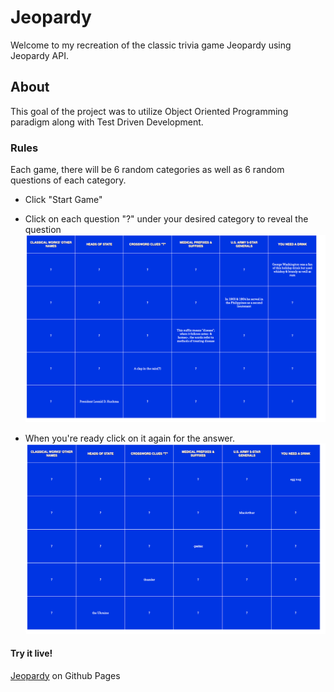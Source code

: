 # Jeopardy 

Welcome to my recreation of the classic trivia game Jeopardy using Jeopardy API. 

## About

This goal of the project was to utilize Object Oriented Programming paradigm along with Test Driven Development. 

### Rules
Each game, there will be 6 random categories as well as 6 random questions of each category. 
- Click "Start Game"
- Click on each question "?" under your desired category to reveal the question
![Jeopardy](static/logo1.png)

- When you're ready click on it again for the answer. 
![Jeopardy](static/logo2.png)

#### Try it live! 
[Jeopardy](https://nyancodes.github.io/jeopardy/) on Github Pages


## 
